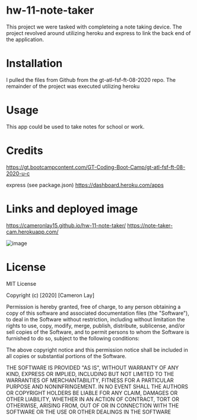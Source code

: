 # hw-11-note-taker
This project we were tasked with completeing a note taking device. The project revolved around utilizing heroku and express to link the back end of the application. 
# Installation

I pulled the files from Github from the gt-atl-fsf-ft-08-2020 repo. The remainder of the project was executed utilizing heroku

# Usage
This app could be used to take notes for school or work. 

# Credits
https://gt.bootcampcontent.com/GT-Coding-Boot-Camp/gt-atl-fsf-ft-08-2020-u-c

express (see package.json)
https://dashboard.heroku.com/apps





# Links and deployed image
https://cameronlay15.github.io/hw-11-note-taker/
https://note-taker-cam.herokuapp.com/

![image](https://user-images.githubusercontent.com/69812878/94875112-cde99000-0421-11eb-9671-193ba24b48e1.png)






# License
MIT License

Copyright (c) [2020] [Cameron Lay]

Permission is hereby granted, free of charge, to any person obtaining a copy
of this software and associated documentation files (the "Software"), to deal
in the Software without restriction, including without limitation the rights
to use, copy, modify, merge, publish, distribute, sublicense, and/or sell
copies of the Software, and to permit persons to whom the Software is
furnished to do so, subject to the following conditions:

The above copyright notice and this permission notice shall be included in all
copies or substantial portions of the Software.

THE SOFTWARE IS PROVIDED "AS IS", WITHOUT WARRANTY OF ANY KIND, EXPRESS OR
IMPLIED, INCLUDING BUT NOT LIMITED TO THE WARRANTIES OF MERCHANTABILITY,
FITNESS FOR A PARTICULAR PURPOSE AND NONINFRINGEMENT. IN NO EVENT SHALL THE
AUTHORS OR COPYRIGHT HOLDERS BE LIABLE FOR ANY CLAIM, DAMAGES OR OTHER
LIABILITY, WHETHER IN AN ACTION OF CONTRACT, TORT OR OTHERWISE, ARISING FROM,
OUT OF OR IN CONNECTION WITH THE SOFTWARE OR THE USE OR OTHER DEALINGS IN THE
SOFTWARE